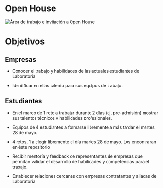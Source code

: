 # Open House

![Área de trabajo e invitación a Open House](https://lh4.googleusercontent.com/eRgzC3S6emgYkLpF46d6vzx4-BRqY2QP9XjqLzsaVJZFVC80Y7oMFRuagUWw5gL5XO9SgRIwsRgLBJNFjupgi3iHFRcyybKlBq51OgSX=s1600)


# Objetivos
## Empresas 
* Conocer el trabajo y habilidades de las actuales estudiantes de Laboratoria. 

*  Identificar en ellas talento para sus equipos de trabajo. 

## Estudiantes
*  En el marco de 1 reto a trabajar durante 2 días  (ej, pre-admisión) mostrar sus talentos técnicos y habilidades profesionales. 

* Equipos de 4 estudiantes a formarse libremente a más tardar el martes 28 de mayo. 

* 4 retos, 1 a elegir libremente el día martes 28 de mayo. Los encontraran en éste repositorio

* Recibir mentoría y feedback de representantes de empresas que permitan validar el desarrollo de habilidades y competencias para el trabajo. 

* Establecer relaciones cercanas con empresas contratantes y aliadas de Laboratoria. 
